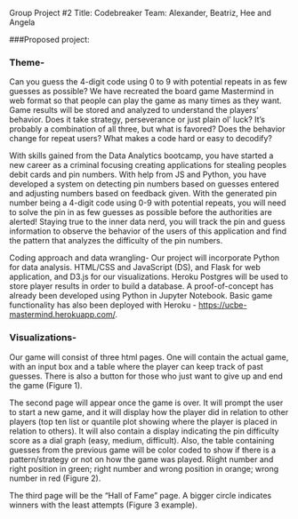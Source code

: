 Group Project #2 
Title: Codebreaker
Team: Alexander, Beatriz, Hee and Angela

###Proposed project:
### Theme-
Can you guess the 4-digit code using 0 to 9 with potential repeats in as few guesses as possible? We have recreated the board game Mastermind in web format so that people can play the game as many times as they want. Game results will be stored and analyzed to understand the players’ behavior. Does it take strategy, perseverance or just plain ol’ luck? It’s probably a combination of all three, but what is favored? Does the behavior change for repeat users? What makes a code hard or easy to decodify? 

With skills gained from the Data Analytics bootcamp, you have started a new career as a criminal focusing creating applications for stealing peoples debit cards and pin numbers. With help from JS and Python, you have developed a system on detecting pin numbers based on guesses entered and adjusting numbers based on feedback given. With the generated pin number being a 4-digit code using 0-9 with potential repeats, you will need to solve the pin in as few guesses as possible before the authorities are alerted! Staying true to the inner data nerd, you will track the pin and guess information to observe the behavior of the users of this application and find the pattern that analyzes the difficulty of the pin numbers.

Coding approach and data wrangling-
Our project will incorporate Python for data analysis. HTML/CSS and JavaScript (DS), and Flask for web application, and D3.js for our visualizations. Heroku Postgres will be used to store player results in order to build a database. A proof-of-concept has already been developed using Python in Jupyter Notebook. Basic game functionality has also been deployed with Heroku - https://ucbe-mastermind.herokuapp.com/.

### Visualizations-
Our game will consist of three html pages. One will contain the actual game, with an input box and a table where the player can keep track of past guesses. There is also a button for those who just want to give up and end the game (Figure 1).

The second page will appear once the game is over. It will prompt the user to start a new game, and it will display how the player did in relation to other players (top ten list or quantile plot showing where the player is placed in relation to others). It will also contain a display indicating the pin difficulty score as a dial graph (easy, medium, difficult). Also, the table containing guesses from the previous game will be color coded to show if there is a pattern/strategy or not on how the game was played. Riight number and right position in green; right number and wrong position in orange; wrong number in red (Figure 2). 

The third page will be the “Hall of Fame” page. A bigger circle indicates winners with the least attempts (Figure 3 example).
